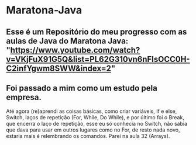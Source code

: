 # Maratona-Java
Esse é um Repositório do meu progresso com as aulas de Java do Maratona Java:
"https://www.youtube.com/watch?v=VKjFuX91G5Q&list=PL62G310vn6nFIsOCC0H-C2infYgwm8SWW&index=2"
---
Foi passado a mim como um estudo pela empresa.
---
Até agora (re)aprendi as coisas básicas, como criar variáveis, If e else, Switch, laços de repetição (For, While, Do While), 
e por último foi o Break, que encerra o laço de repetição, esse eu só conhecia no Switch, não sabia que dava para usar em outros 
lugares como no For, de resto nada novo, estaria mais é relembrando os comandos.
Parei na aula 32 (Arrays).
